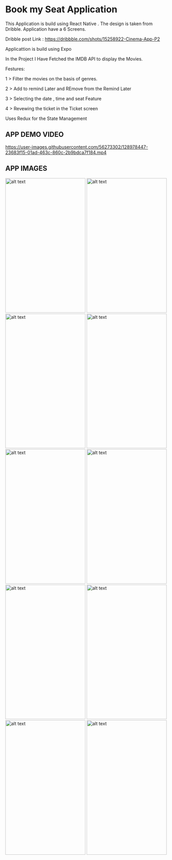 # Book my Seat Application 

 This Application is build using React Native . The design is taken from Dribble. Application have a 6 Screens.
 
 Dribble post Link : https://dribbble.com/shots/15258922-Cinema-App-P2
 
 
 Applicattion is build using Expo

 In the Project I Have Fetched the IMDB API  to display the Movies.

 Festures: 
 
 1 > Filter the movies on the basis of genres.
 
 2 > Add to remind Later and REmove from the Remind Later 
 
 3 > Selecting the date , time and seat Feature 
 
 4 > Revewing the ticket in the Ticket screen 

 
 Uses Redux for the State Management

 ## APP DEMO VIDEO 
https://user-images.githubusercontent.com/56273302/128978447-23683f15-01ad-463c-860c-2b9bdca7f184.mp4

## APP IMAGES
<img src="https://user-images.githubusercontent.com/56273302/128982270-2e8e2d4d-4e98-4e22-b867-bd0f1d5345d1.png" alt="alt text" width="250" height="420"  >

<img src="https://user-images.githubusercontent.com/56273302/128982478-ca92edcd-b8fa-40d2-91ce-595113bfc2f8.png" alt="alt text" width="250" height="420"  >

<img src="https://user-images.githubusercontent.com/56273302/128982550-5645bf33-ef98-4aeb-803e-59dce9a71852.png" alt="alt text" width="250" height="420"  >

<img src="https://user-images.githubusercontent.com/56273302/128982668-3f204a2a-36a9-4888-951e-24311d585afe.png" alt="alt text" width="250" height="420"  >

<img src="https://user-images.githubusercontent.com/56273302/128982693-d3bc0f6f-2afb-4b41-8d0c-50e973d4a895.png" alt="alt text" width="250" height="420"  >

<img src="https://user-images.githubusercontent.com/56273302/128982717-d074bb90-272c-46c0-a84e-5eccff101b65.png" alt="alt text" width="250" height="420"  >

<img src="https://user-images.githubusercontent.com/56273302/128982739-a1f3987d-a546-496c-bf56-2db5572415ba.png" alt="alt text" width="250" height="420"  >

<img src="https://user-images.githubusercontent.com/56273302/128982805-adb0095b-6b37-4b7e-877d-2d3f29ce7360.png" alt="alt text" width="250" height="420"  >

<img src="https://user-images.githubusercontent.com/56273302/128982821-abf0e6ec-5e71-42b6-a316-a5d1ad53bf44.png" alt="alt text" width="250" height="420"  >

<img src="https://user-images.githubusercontent.com/56273302/128982868-26f1c4c4-107b-47b3-baf3-e2be5f22e34b.png" alt="alt text" width="250" height="420"  >




